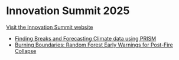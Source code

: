 # Innovation Summit 2025

[Visit the Innovation Summit website](https://www.colorado.edu/esiil/)

- [Finding Breaks and Forecasting Climate data using PRISM](time_series/prism_tipping_point_forecast.md)
- [Burning Boundaries: Random Forest Early Warnings for Post-Fire Collapse](remote_sensing/post_fire_tipping_points_random_forest.md)

